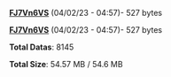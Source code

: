 [**FJ7Vn6VS**](/data/FJ7Vn6VS.txt) (04/02/23 - 04:57)- 527 bytes

[**FJ7Vn6VS**](/data/FJ7Vn6VS.txt) (04/02/23 - 04:57)- 527 bytes

**Total Datas**: 8145

**Total Size**: 54.57 MB / 54.6 MB